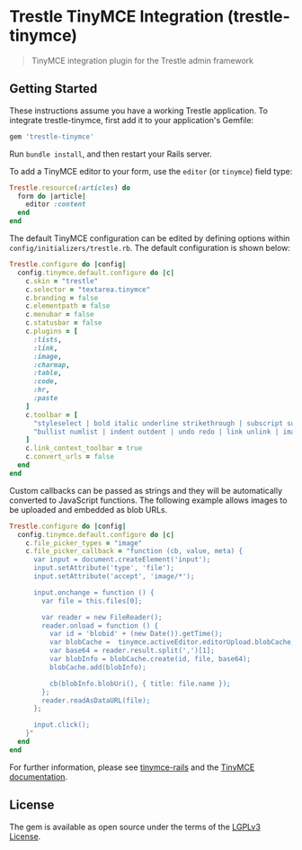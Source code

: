 # Trestle TinyMCE Integration (trestle-tinymce)

> TinyMCE integration plugin for the Trestle admin framework


## Getting Started

These instructions assume you have a working Trestle application. To integrate trestle-tinymce, first add it to your application's Gemfile:

```ruby
gem 'trestle-tinymce'
```

Run `bundle install`, and then restart your Rails server.

To add a TinyMCE editor to your form, use the `editor` (or `tinymce`) field type:

```ruby
Trestle.resource(:articles) do
  form do |article|
    editor :content
  end
end
```

The default TinyMCE configuration can be edited by defining options within `config/initializers/trestle.rb`. The default configuration is shown below:

```ruby
Trestle.configure do |config|
  config.tinymce.default.configure do |c|
    c.skin = "trestle"
    c.selector = "textarea.tinymce"
    c.branding = false
    c.elementpath = false
    c.menubar = false
    c.statusbar = false
    c.plugins = [
      :lists,
      :link,
      :image,
      :charmap,
      :table,
      :code,
      :hr,
      :paste
    ]
    c.toolbar = [
      "styleselect | bold italic underline strikethrough | subscript superscript hr | alignleft aligncenter alignright alignjustify",
      "bullist numlist | indent outdent | undo redo | link unlink | image charmap table | code"
    ]
    c.link_context_toolbar = true
    c.convert_urls = false
  end
end
```

Custom callbacks can be passed as strings and they will be automatically converted to JavaScript functions. The following example allows images to be uploaded and embedded as blob URLs.

```ruby
Trestle.configure do |config|
  config.tinymce.default.configure do |c|
    c.file_picker_types = "image"
    c.file_picker_callback = "function (cb, value, meta) {
      var input = document.createElement('input');
      input.setAttribute('type', 'file');
      input.setAttribute('accept', 'image/*');

      input.onchange = function () {
        var file = this.files[0];

        var reader = new FileReader();
        reader.onload = function () {
          var id = 'blobid' + (new Date()).getTime();
          var blobCache =  tinymce.activeEditor.editorUpload.blobCache;
          var base64 = reader.result.split(',')[1];
          var blobInfo = blobCache.create(id, file, base64);
          blobCache.add(blobInfo);

          cb(blobInfo.blobUri(), { title: file.name });
        };
        reader.readAsDataURL(file);
      };

      input.click();
    }"
  end
end
```

For further information, please see [tinymce-rails](https://github.com/spohlenz/tinymce-rails) and the [TinyMCE documentation](https://www.tiny.cloud/docs/configure/).


## License

The gem is available as open source under the terms of the [LGPLv3 License](https://opensource.org/licenses/LGPL-3.0).
